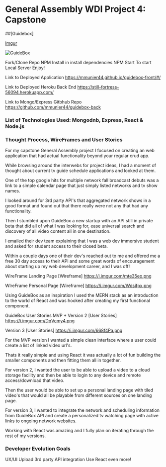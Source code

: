 # General Assembly WDI Project 4: Capstone

##[Guidebox]

[Imgur](https://i.imgur.com/dd4X9V6.png)

<img src="https://i.imgur.com/dd4X9V6.png" alt="GuideBox">

Fork/Clone Repo
NPM Install in install dependencies
NPM Start To start Local Server
Enjoy!

Link to Deployed Application
https://mmunier44.github.io/guidebox-front/#/

Link to Deployed Heroku Back End
https://still-fortress-56094.herokuapp.com/

Link to Mongo/Express Gitbhub Repo
https://github.com/mmunier44/guidebox-back

### List of Technologies Used: Mongodnb, Express, React & Node.js

### Thought Process, WireFrames and User Stories

For my capstone General Assembly project I focused on creating an web application that had actual functionality beyond your regular crud app.

While browsing around the interwebs for project ideas, I had a moment of thought about current tv guide schedule applications and looked at them.

One of the top google hits for multiple network fall broadcast debuts was a link to a simple calendar page that just simply listed networks and tv show names.

I looked around for 3rd party API's that aggregated network shows in a good format and found out that there really were not any that had any functionality.

Then I stumbled upon GuideBox a new startup with an API still in private beta that did all of what I was looking for, ease universal search and discovery of all video content all in one destination.

I emailed their dev team explaining that I was a web dev immersive student and asked for student access to their closed beta.

Within a couple days one of their dev's reached out to me and offered me a free 30 day access to their API and some great words of encouragement about starting up my web development career, and I was off!

WireFrame Landing Page
[Wireframe] https://i.imgur.com/mte35eo.png

WIreFrame Personal Page
[Wireframe] https://i.imgur.com/Wdsifpx.png

Using GuideBox as an inspiration I used the MERN stack as an introduction to the world of React and was hooked after creating my first functional component.

GuideBox User Stories
MVP + Version  2
[User Stories] https://i.imgur.com/DqVcmy4.png

Version 3
[User Stories] https://i.imgur.com/668f4Pa.png

For the MVP version I wanted a simple clean interface where a user could create a list of linked video url's.

Thats it really simple and using React it was actually a lot of fun building the smaller components and then fitting them all in together.

For version 2, I wanted the user to be able to upload a video to a cloud storage facility and then be able to login to any device and remote access/download that video.

Then the user would be able to set up a personal landing page with tiled video's that would all be playable from different sources on one landing page.

For version 3, I wanted to integrate the network and scheduling information from GuideBox API and create a personalized tv watching page with active links to ongoing network websites.

Working with React was amazing and I fully plan on iterating through the rest of my versions.

### Developer Evolution Goals
UX/UI
Upload
3rd party API integration
Use React even more!
